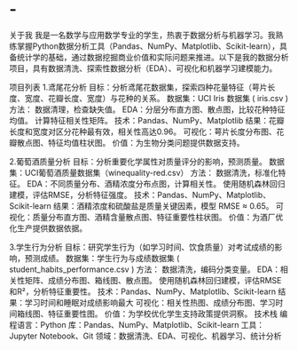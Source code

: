 # -
关于我
我是一名数学与应用数学专业的学生，​​热衷于数据分析与机器学习。我熟练掌握Python数据分析工具（Pandas、NumPy、Matplotlib、Scikit-learn），具备统计学的基础，通过数据挖掘商业价值和实际问题来推进。以下是我的数据分析项目，具有数据清洗、探索性数据分析（EDA）、可视化和机器学习建模能力。

项目列表
1.鸢尾花分析
目标：分析鸢尾花数据集，探索四种花量特征（萼片长度、宽度、花瓣长度、宽度）与花种的关系。
数据集：UCI Iris 数据集 ( iris.csv )
方法：
数据清理，检查缺失值。
EDA：分层分布直方图、散点图，比较花种特征均值。
计算特征相关性矩阵。
技术：Pandas、NumPy、Matplotlib
结果：花瓣长度和宽度对区分花种最有效，相关性高达0.96。
可视化：萼片长度分布图、花瓣散点图、特征均值柱状图。
价值：为生物分类问题提供数据支持。


2.葡萄酒质量分析
目标：分析重要化学属性对质量评分的影响，预测质量。
数据集：UCI葡萄酒质量数据集（winequality-red.csv）
方法：
数据清洗，标准化特征。
EDA：不同质量分布、酒精浓度分布点图，计算相关性。
使用随机森林回归建模，评估RMSE，分析特征强度。
技术：Pandas、NumPy、Matplotlib、Scikit-learn
结果：酒精浓度和硫酸盐是质量关键因素，模型 RMSE ≈ 0.65。
可视化：质量分布直方图、酒精含量散点图、特征重要性柱状图。
价值：为酒厂优化生产提供数据依据。


3.学生行为分析
目标：研究学生行为（如学习时间、饮食质量）对考试成绩的影响，预测成绩。
数据集：学生行为与成绩数据集 ( student_habits_performance.csv )
方法：
数据清洗，编码分类变量。
EDA：相关性矩阵、成绩分布图、箱线图、散点图。
使用随机森林回归建模，评估RMSE和R²，分析特征重要性。
技术：Pandas、NumPy、Matplotlib、Scikit-learn
结果：学习时间和睡眠对成绩影响最大
可视化：相关性热图、成绩分布图、学习时间箱线图、特征重要性图。
价值：为学校优化学生支持政策提供洞察。
技术栈
编程语言：Python
库：Pandas、NumPy、Matplotlib、Scikit-learn
工具：Jupyter Notebook、Git
领域：数据清洗、EDA、可视化、机器学习、统计分析

